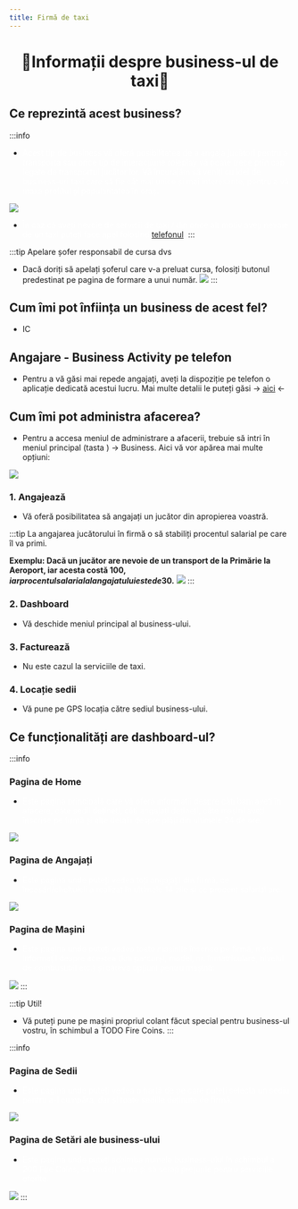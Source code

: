 ```yaml
---
title: Firmă de taxi
---
```


<script setup> 
    import KeyIcon from '../.vitepress/components/KeyIcon.vue'
</script>

# <span class="title-font"><center>:taxi:Informații despre business-ul de taxi:oncoming_taxi:</center></span>

## <span class="header-font">Ce reprezintă acest business?</span>

:::info
- <span style="color:white">Acest tip de business vă oferă posibilitatea de a angaja jucători pentru a transporta sau orice tip de interacțiune roleplay vă poate trece prin cap legate de transportul jucătorilor. Vă încurajăm să veniți cu idei de business-uri taxi care să fie cât mai unice și mai interesante, pentru a vă maxa profitul și popularitatea în oraș.</span>

![](https://i.imgur.com/lbGG8xm.png)

- <span style="color:white">În caz că aveți nevoie de servicii de taxi / din orice alt motiv aveți nevoie de un taxi puteți face apel folosind [telefonul](/general/telefon.html).</span>
:::

:::tip Apelare șofer responsabil de cursa dvs
- Dacă doriți să apelați șoferul care v-a preluat cursa, folosiți butonul predestinat pe pagina de formare a unui număr.
![](https://i.imgur.com/mV3y7Ct.png)
:::


## <span class="header-font">Cum îmi pot înființa un business de acest fel?</span>

- IC

## <span class="header-font">Angajare - Business Activity pe telefon</span>

- Pentru a vă găsi mai repede angajați, aveți la dispoziție pe telefon o aplicație dedicată acestui lucru. Mai multe detalii le puteți găsi -> [aici](/general/telefon.html#aplicatia-business-activity) <-

## <span class="header-font">Cum îmi pot administra afacerea?</span>

- Pentru a accesa meniul de administrare a afacerii, trebuie să intri în meniul principal (tasta <KeyIcon keyType="k"/> ) -> Business. Aici vă vor apărea mai multe opțiuni:

![](https://i.imgur.com/zntNOiY.png)

### <span class="header-font">1. Angajează</span>

- Vă oferă posibilitatea să angajați un jucător din apropierea voastră.

:::tip
La angajarea jucătorului în firmă o să stabiliți procentul salarial pe care îl va primi. 

**Exemplu: Dacă un jucător are nevoie de un transport de la Primărie la Aeroport, iar acesta costă 100$, iar procentul salarial al angajatului este de 30%, angajatul va primi 30$.**
![](https://i.imgur.com/EUTLxiE.png)
::: 

### <span class="header-font">2. Dashboard</span>

- Vă deschide meniul principal al business-ului.

### <span class="header-font">3. Facturează</span>

- Nu este cazul la serviciile de taxi.

### <span class="header-font">4. Locație sedii</span>

- Vă pune pe GPS locația către sediul business-ului.

## <span class="header-font">Ce funcționalități are dashboard-ul?</span>

:::info
### <span class="header-font">Pagina de Home</span>

- <span style="color:white">Este pagina principală care vă oferă informații despre câți bani aveți în afacere, câte sedii dețineți, câți angajați dețineți, câte mașini aveți înscrise pe firmă și alte detalii despre plăți din ultimele 24 de ore.</span>

![](https://i.imgur.com/hwDM8Dm.png)

### <span class="header-font">Pagina de Angajați</span>

- <span style="color:white">Este pagina unde puteți vedea toți angajații din firmă, ce încasări/cheltuieli a realizat în ultimele 14 zile și ce procent salarial are.</span>

![](https://i.imgur.com/thfMBnt.png)

### <span class="header-font">Pagina de Mașini</span>

- <span style="color:white">Este pagina unde puteți vedea toate mașinile înscrise pe firmă, niște informații despre acestea (km parcurși, model, nr. înmatriculare, nivelul de combustibil etc.) și câteva opțiuni pentru mașină:</span>

![](https://i.imgur.com/MUdwrCu.png)
:::

:::tip Util!
- Vă puteți pune pe mașini propriul colant făcut special pentru business-ul vostru, în schimbul a TODO Fire Coins.
:::

:::info
### <span class="header-font">Pagina de Sedii</span>

- <span style="color:white">Este pagina unde puteți vedea o hartă de pe care puteți selecta un sediu pentru a-l cumpăra, dar și toate sediile deținute de firmă.</span>

![](https://i.imgur.com/s0LHOws.png)

### <span class="header-font">Pagina de Setări ale business-ului</span>

- <span style="color:white">Este pagina unde puteți schimba numele business-ului în schimbul a 200 Fire Coins, să vindeți firma și să setați prețurile pentru serviciile oferite.</span>

![](https://i.imgur.com/Aklb8wH.png)
:::